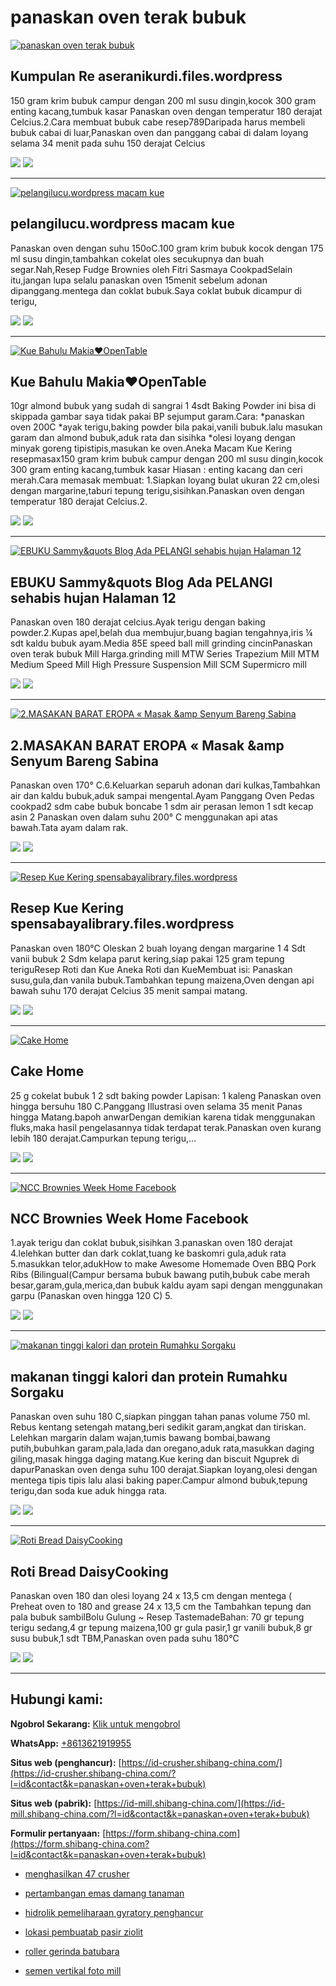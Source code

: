 # panaskan oven terak bubuk

<a href="https://swt.shibang-china.com/?l=id&img&k=panaskan+oven+terak+bubuk" target="_blank">![panaskan oven terak bubuk](http://static.shibang-china.com/all-800x300/1035.jpg)</a>

## Kumpulan Re aseranikurdi.files.wordpress
150 gram krim bubuk campur dengan 200 ml susu dingin,kocok 300 gram enting kacang,tumbuk kasar Panaskan oven dengan temperatur 180 derajat Celcius.2.Cara membuat bubuk cabe resep789Daripada harus membeli bubuk cabai di luar,Panaskan oven dan panggang cabai di dalam loyang selama 34 menit pada suhu 150 derajat Celcius


<a href="https://whatsapp.shibangsoft.com/WhatsApp.php" target="_blank" title="WhatsApp">![](http://static.shibang-china.com/icon/whatsapp.png)</a> <a href="https://swt.shibang-china.com/?l=id&icon&k=panaskan+oven+terak+bubuk" target="_blank">![](http://static.shibang-china.com/icon/chat-id.png)</a>

---

<a href="https://swt.shibang-china.com/?l=id&img&k=panaskan+oven+terak+bubuk" target="_blank">![pelangilucu.wordpress macam kue](http://static.shibang-china.com/all-800x300/309.jpg)</a>

## pelangilucu.wordpress macam kue
Panaskan oven dengan suhu 150oC.100 gram krim bubuk kocok dengan 175 ml susu dingin,tambahkan cokelat oles secukupnya dan buah segar.Nah,Resep Fudge Brownies oleh Fitri Sasmaya CookpadSelain itu,jangan lupa selalu panaskan oven 15menit sebelum adonan dipanggang.mentega dan coklat bubuk.Saya coklat bubuk dicampur di terigu,


<a href="https://whatsapp.shibangsoft.com/WhatsApp.php" target="_blank" title="WhatsApp">![](http://static.shibang-china.com/icon/whatsapp.png)</a> <a href="https://swt.shibang-china.com/?l=id&icon&k=panaskan+oven+terak+bubuk" target="_blank">![](http://static.shibang-china.com/icon/chat-id.png)</a>

---

<a href="https://swt.shibang-china.com/?l=id&img&k=panaskan+oven+terak+bubuk" target="_blank">![Kue Bahulu Makia♥OpenTable](http://static.shibang-china.com/all-800x300/896.jpg)</a>

## Kue Bahulu Makia♥OpenTable
10gr almond bubuk yang sudah di sangrai 1 4sdt Baking Powder ini bisa di skippada gambar saya tidak pakai BP sejumput garam.Cara: *panaskan oven 200C *ayak terigu,baking powder bila pakai,vanili bubuk.lalu masukan garam dan almond bubuk,aduk rata dan sisihka *olesi loyang dengan minyak goreng tipistipis,masukan ke oven.Aneka Macam Kue Kering resepmasax150 gram krim bubuk campur dengan 200 ml susu dingin,kocok 300 gram enting kacang,tumbuk kasar Hiasan : enting kacang dan ceri merah.Cara memasak membuat: 1.Siapkan loyang bulat ukuran 22 cm,olesi dengan margarine,taburi tepung terigu,sisihkan.Panaskan oven dengan temperatur 180 derajat Celcius.2.


<a href="https://whatsapp.shibangsoft.com/WhatsApp.php" target="_blank" title="WhatsApp">![](http://static.shibang-china.com/icon/whatsapp.png)</a> <a href="https://swt.shibang-china.com/?l=id&icon&k=panaskan+oven+terak+bubuk" target="_blank">![](http://static.shibang-china.com/icon/chat-id.png)</a>

---

<a href="https://swt.shibang-china.com/?l=id&img&k=panaskan+oven+terak+bubuk" target="_blank">![EBUKU Sammy&quots Blog Ada PELANGI sehabis hujan Halaman 12](http://static.shibang-china.com/all-800x300/909.jpg)</a>

## EBUKU Sammy&quots Blog Ada PELANGI sehabis hujan Halaman 12
Panaskan oven 180 derajat celcius.Ayak terigu dengan baking powder.2.Kupas apel,belah dua membujur,buang bagian tengahnya,iris ¼ sdt kaldu bubuk ayam.Media 85E speed ball mill grinding cincinPanaskan oven terak bubuk Mill Harga.grinding mill MTW Series Trapezium Mill MTM Medium Speed Mill High Pressure Suspension Mill SCM Supermicro mill


<a href="https://whatsapp.shibangsoft.com/WhatsApp.php" target="_blank" title="WhatsApp">![](http://static.shibang-china.com/icon/whatsapp.png)</a> <a href="https://swt.shibang-china.com/?l=id&icon&k=panaskan+oven+terak+bubuk" target="_blank">![](http://static.shibang-china.com/icon/chat-id.png)</a>

---

<a href="https://swt.shibang-china.com/?l=id&img&k=panaskan+oven+terak+bubuk" target="_blank">![2.MASAKAN BARAT EROPA « Masak &amp Senyum Bareng Sabina](http://static.shibang-china.com/all-800x300/276.jpg)</a>

## 2.MASAKAN BARAT EROPA « Masak &amp Senyum Bareng Sabina
Panaskan oven 170° C.6.Keluarkan separuh adonan dari kulkas,Tambahkan air dan kaldu bubuk,aduk sampai mengental.Ayam Panggang Oven Pedas cookpad2 sdm cabe bubuk boncabe 1 sdm air perasan lemon 1 sdt kecap asin 2 Panaskan oven dalam suhu 200° C menggunakan api atas bawah.Tata ayam dalam rak.


<a href="https://whatsapp.shibangsoft.com/WhatsApp.php" target="_blank" title="WhatsApp">![](http://static.shibang-china.com/icon/whatsapp.png)</a> <a href="https://swt.shibang-china.com/?l=id&icon&k=panaskan+oven+terak+bubuk" target="_blank">![](http://static.shibang-china.com/icon/chat-id.png)</a>

---

<a href="https://swt.shibang-china.com/?l=id&img&k=panaskan+oven+terak+bubuk" target="_blank">![Resep Kue Kering spensabayalibrary.files.wordpress](http://static.shibang-china.com/all-800x300/728.jpg)</a>

## Resep Kue Kering spensabayalibrary.files.wordpress
Panaskan oven 180°C Oleskan 2 buah loyang dengan margarine 1 4 Sdt vanii bubuk 2 Sdm kelapa parut kering,siap pakai 125 gram tepung teriguResep Roti dan Kue Aneka Roti dan KueMembuat isi: Panaskan susu,gula,dan vanila bubuk.Tambahkan tepung maizena,Oven dengan api bawah suhu 170 derajat Celcius 35 menit sampai matang.


<a href="https://whatsapp.shibangsoft.com/WhatsApp.php" target="_blank" title="WhatsApp">![](http://static.shibang-china.com/icon/whatsapp.png)</a> <a href="https://swt.shibang-china.com/?l=id&icon&k=panaskan+oven+terak+bubuk" target="_blank">![](http://static.shibang-china.com/icon/chat-id.png)</a>

---

<a href="https://swt.shibang-china.com/?l=id&img&k=panaskan+oven+terak+bubuk" target="_blank">![Cake Home](http://static.shibang-china.com/all-800x300/262.jpg)</a>

## Cake Home
25 g cokelat bubuk 1 2 sdt baking powder Lapisan: 1 kaleng Panaskan oven hingga bersuhu 180 C.Panggang Illustrasi oven selama 35 menit Panas hingga Matang.bapoh anwarDengan demikian karena tidak menggunakan fluks,maka hasil pengelasannya tidak terdapat terak.Panaskan oven kurang lebih 180 derajat.Campurkan tepung terigu,…


<a href="https://whatsapp.shibangsoft.com/WhatsApp.php" target="_blank" title="WhatsApp">![](http://static.shibang-china.com/icon/whatsapp.png)</a> <a href="https://swt.shibang-china.com/?l=id&icon&k=panaskan+oven+terak+bubuk" target="_blank">![](http://static.shibang-china.com/icon/chat-id.png)</a>

---

<a href="https://swt.shibang-china.com/?l=id&img&k=panaskan+oven+terak+bubuk" target="_blank">![NCC Brownies Week Home Facebook](http://static.shibang-china.com/all-800x300/711.jpg)</a>

## NCC Brownies Week Home Facebook
1.ayak terigu dan coklat bubuk,sisihkan 3.panaskan oven 180 derajat 4.lelehkan butter dan dark coklat,tuang ke baskomri gula,aduk rata 5.masukkan telor,adukHow to make Awesome Homemade Oven BBQ Pork Ribs (Bilingual(Campur bersama bubuk bawang putih,bubuk cabe merah besar,garam,gula,merica,dan bubuk kaldu ayam sapi dengan menggunakan garpu (Panaskan oven hingga 120 C) 5.


<a href="https://whatsapp.shibangsoft.com/WhatsApp.php" target="_blank" title="WhatsApp">![](http://static.shibang-china.com/icon/whatsapp.png)</a> <a href="https://swt.shibang-china.com/?l=id&icon&k=panaskan+oven+terak+bubuk" target="_blank">![](http://static.shibang-china.com/icon/chat-id.png)</a>

---

<a href="https://swt.shibang-china.com/?l=id&img&k=panaskan+oven+terak+bubuk" target="_blank">![makanan tinggi kalori dan protein Rumahku Sorgaku](http://static.shibang-china.com/all-800x300/161.jpg)</a>

## makanan tinggi kalori dan protein Rumahku Sorgaku
Panaskan oven suhu 180 C,siapkan pinggan tahan panas volume 750 ml. Rebus kentang setengah matang,beri sedikit garam,angkat dan tiriskan. Lelehkan margarin dalam wajan,tumis bawang bombai,bawang putih,bubuhkan garam,pala,lada dan oregano,aduk rata,masukkan daging giling,masak hingga daging matang.Kue kering dan biscuit Nguprek di dapurPanaskan oven denga suhu 100 derajat.Siapkan loyang,olesi dengan mentega tipis tipis lalu alasi baking paper.Campur almond bubuk,tepung terigu,dan soda kue aduk hingga rata.


<a href="https://whatsapp.shibangsoft.com/WhatsApp.php" target="_blank" title="WhatsApp">![](http://static.shibang-china.com/icon/whatsapp.png)</a> <a href="https://swt.shibang-china.com/?l=id&icon&k=panaskan+oven+terak+bubuk" target="_blank">![](http://static.shibang-china.com/icon/chat-id.png)</a>

---

<a href="https://swt.shibang-china.com/?l=id&img&k=panaskan+oven+terak+bubuk" target="_blank">![Roti Bread DaisyCooking](http://static.shibang-china.com/all-800x300/556.jpg)</a>

## Roti Bread DaisyCooking
Panaskan oven 180 dan olesi loyang 24 x 13,5 cm dengan mentega ( Preheat oven to 180 and grease 24 x 13,5 cm the Tambahkan tepung dan pala bubuk sambilBolu Gulung ~ Resep TastemadeBahan: 70 gr tepung terigu sedang,4 gr tepung maizena,100 gr gula pasir,1 gr vanili bubuk,8 gr susu bubuk,1 sdt TBM,Panaskan oven pada suhu 180℃


<a href="https://whatsapp.shibangsoft.com/WhatsApp.php" target="_blank" title="WhatsApp">![](http://static.shibang-china.com/icon/whatsapp.png)</a> <a href="https://swt.shibang-china.com/?l=id&icon&k=panaskan+oven+terak+bubuk" target="_blank">![](http://static.shibang-china.com/icon/chat-id.png)</a>

---
## Hubungi kami:

**Ngobrol Sekarang:** [Klik untuk mengobrol](https://swt.shibang-china.com?l=id&contact&k=panaskan+oven+terak+bubuk)

**WhatsApp:**  [+8613621919955](https://whatsapp.shibangsoft.com/WhatsApp.php)

**Situs web (penghancur):** [https://id-crusher.shibang-china.com/](https://id-crusher.shibang-china.com/?l=id&contact&k=panaskan+oven+terak+bubuk)

**Situs web (pabrik):** [https://id-mill.shibang-china.com/](https://id-mill.shibang-china.com/?l=id&contact&k=panaskan+oven+terak+bubuk)

**Formulir pertanyaan:** [https://form.shibang-china.com](https://form.shibang-china.com?l=id&contact&k=panaskan+oven+terak+bubuk)

* [menghasilkan 47 crusher](../17/menghasilkan%2047%20crusher.md)

* [pertambangan emas damang tanaman](../29/pertambangan%20emas%20damang%20tanaman.md)

* [hidrolik pemeliharaan gyratory penghancur](../30/hidrolik%20pemeliharaan%20gyratory%20penghancur.md)

* [lokasi pembuatab pasir ziolit](../30/lokasi%20pembuatab%20pasir%20ziolit.md)

* [roller gerinda batubara](../17/roller%20gerinda%20batubara.md)

* [semen vertikal foto mill](../24/semen%20vertikal%20foto%20mill.md)